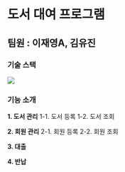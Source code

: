 # 도서 대여 프로그램
 팀원 : 이재영A, 김유진
---
### 기술 스택
<img src="https://img.shields.io/badge/Qt-41CD52?style=flat&logo=Qt&logoColor=white"/>

### 기능 소개
**1. 도서 관리**
1-1. 도서 등록
1-2. 도서 조회

**2. 회원 관리**
2-1. 회원 등록
2-2. 회원 조회

**3. 대출**

**4. 반납**

